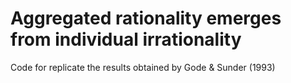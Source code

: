 # Aggregated rationality emerges from individual irrationality
Code for replicate the results obtained by Gode & Sunder (1993)

